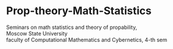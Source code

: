 # Prop-theory-Math-Statistics
Seminars on math statistics and theory of propability,    
Moscow State University  
faculty of Computational Mathematics and Cybernetics, 4-th sem 
